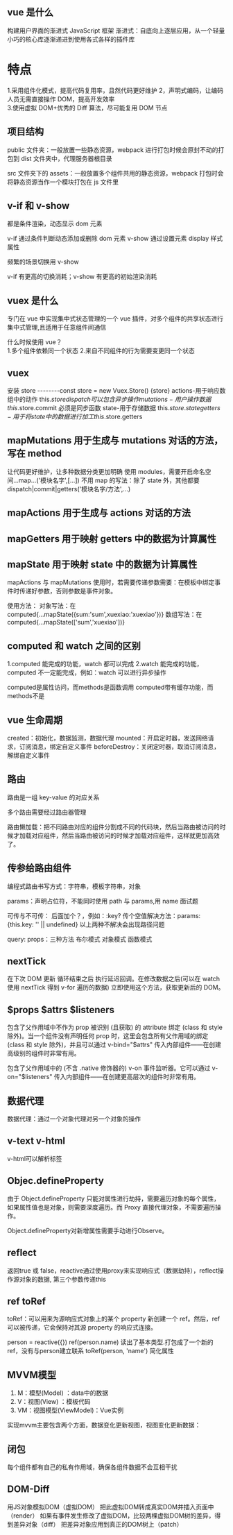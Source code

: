 ## vue 是什么

构建用户界面的渐进式 JavaScript 框架
渐进式：自底向上逐层应用，从一个轻量小巧的核心库逐渐递进到使用各式各样的插件库

# 特点

1.采用组件化模式，提高代码复用率，且然代码更好维护
2，声明式编码，让编码人员无需直接操作 DOM，提高开发效率  
3.使用虚拟 DOM+优秀的 Diff 算法，尽可能复用 DOM 节点

## 项目结构

public 文件夹：一般放置一些静态资源，webpack 进行打包时候会原封不动的打包到 dist 文件夹中，代理服务器根目录

src 文件夹下的 assets：一般放置多个组件共用的静态资源，webpack 打包时会将静态资源当作一个模块打包在 js 文件里

## v-if 和 v-show

都是条件渲染，动态显示 dom 元素

v-if 通过条件判断动态添加或删除 dom 元素
v-show 通过设置元素 display 样式属性

频繁的场景切换用 v-show

v-if 有更高的切换消耗；v-show 有更高的初始渲染消耗

## vuex 是什么

专门在 vue 中实现集中式状态管理的一个 vue 插件，对多个组件的共享状态进行集中式管理,且适用于任意组件间通信

什么时候使用 vue？  
1.多个组件依赖同一个状态 2.来自不同组件的行为需要变更同一个状态

## vuex

安装 store --------const store = new Vuex.Store() {store}
actions-用于响应数组中的动作 this.$storedispatch 可以包含异步操作
mutations-用户操作数据       this.$store.commit 必须是同步函数
state-用于存储数据 this.$store.state
getters-用于将 state 中的数据进行加工    this.$store.getters

## mapMutations 用于生成与 mutations 对话的方法，写在 method

让代码更好维护，让多种数据分类更加明确
使用 modules，需要开启命名空间...map...('模块名字',[...])
不用 map 的写法：除了 state 外，其他都要 dispatch|commit|getters('模块名字/方法',...)

## mapActions 用于生成与 actions 对话的方法

## mapGetters 用于映射 getters 中的数据为计算属性

## mapState 用于映射 state 中的数据为计算属性

mapActions 与 mapMutations 使用时，若需要传递参数需要：在模板中绑定事件时传递好参数，否则参数是事件对象。

使用方法：
对象写法：在 computed{...mapState({sum:'sum',xuexiao:'xuexiao'})}
数组写法：在 computed{...mapState(['sum','xuexiao'])}

## computed 和 watch 之间的区别

1.computed 能完成的功能，watch 都可以完成
2.watch 能完成的功能，computed 不一定能完成，例如：watch 可以进行异步操作

computed是属性访问，而methods是函数调用
computed带有缓存功能，而methods不是

## vue 生命周期

created：初始化，数据监测，数据代理
mounted：开启定时器，发送网络请求，订阅消息，绑定自定义事件
beforeDestroy：关闭定时器，取消订阅消息，解绑自定义事件

## 路由

路由是一组 key-value 的对应关系

多个路由需要经过路由器管理

路由懒加载：把不同路由对应的组件分割成不同的代码块，然后当路由被访问的时候才加载对应组件，然后当路由被访问的时候才加载对应组件，这样就更加高效了。

## 传参给路由组件

编程式路由书写方式：字符串，模板字符串，对象

params：声明占位符，不能同时使用 path 与 params,用 name
面试题

可传与不可传： 后面加个？，例如：:key?
传个空值解决方法：params: {this.key: '' || undefined}
以上两种不解决会出现路径问题

query:
props：三种方法
布尔模式
对象模式
函数模式

## nextTick

在下次 DOM 更新 循环结束之后 执行延迟回调。在修改数据之后(可以在 watch 使用 nextTick 得到 v-for 遍历的数据) 立即使用这个方法，获取更新后的 DOM。

## $props $attrs $listeners

包含了父作用域中不作为 prop 被识别 (且获取) 的 attribute 绑定 (class 和 style 除外)。当一个组件没有声明任何 prop 时，这里会包含所有父作用域的绑定 (class 和 style 除外)，并且可以通过 v-bind="$attrs" 传入内部组件——在创建高级别的组件时非常有用。

包含了父作用域中的 (不含 .native 修饰器的) v-on 事件监听器。它可以通过 v-on="$listeners" 传入内部组件——在创建更高层次的组件时非常有用。

## 数据代理
数据代理：通过一个对象代理对另一个对象的操作

## v-text v-html
v-html可以解析标签

## Objec.defineProperty
由于 Object.defineProperty 只能对属性进行劫持，需要遍历对象的每个属性，如果属性值也是对象，则需要深度遍历。而 Proxy 直接代理对象，不需要遍历操作。

Object.defineProperty对新增属性需要手动进行Observe。

## reflect
返回true 或 false，reactive通过使用proxy来实现响应式（数据劫持），reflect操作源对象的数据,
第三个参数传递this

## ref toRef
toRef：可以用来为源响应式对象上的某个 property 新创建一个 ref。然后，ref 可以被传递，它会保持对其源 property 的响应式连接。

person = reactive({})
ref(person.name) 读出了基本类型.打包成了一个新的ref，没有与person建立联系
toRef(person, 'name') 简化属性

## MVVM模型
1. M：模型(Model) ：data中的数据
2. V：视图(View) ：模板代码
3. VM：视图模型(ViewModel)：Vue实例

实现mvvm主要包含两个方面，数据变化更新视图，视图变化更新数据：

## 闭包
每个组件都有自己的私有作用域，确保各组件数据不会互相干扰

## DOM-Diff
用JS对象模拟DOM（虚拟DOM）
把此虚拟DOM转成真实DOM并插入页面中（render）
如果有事件发生修改了虚拟DOM，比较两棵虚拟DOM树的差异，得到差异对象（diff）
把差异对象应用到真正的DOM树上（patch）